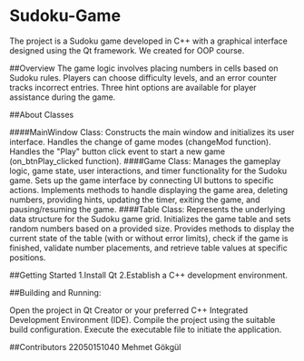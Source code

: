 # Sudoku-Game
The project is a Sudoku game developed in C++ with a graphical interface designed using the Qt framework. We created for OOP course.

##Overview
The game logic involves placing numbers in cells based on Sudoku rules. Players can choose difficulty levels, and an error counter tracks incorrect entries. Three hint options are available for player assistance during the game.

##About Classes

####MainWindow Class:
Constructs the main window and initializes its user interface.
Handles the change of game modes (changeMod function).
Handles the "Play" button click event to start a new game (on_btnPlay_clicked function).
####Game Class:
Manages the gameplay logic, game state, user interactions, and timer functionality for the Sudoku game.
Sets up the game interface by connecting UI buttons to specific actions.
Implements methods to handle displaying the game area, deleting numbers, providing hints, updating the timer, exiting the game, and pausing/resuming the game.
####Table Class:
Represents the underlying data structure for the Sudoku game grid.
Initializes the game table and sets random numbers based on a provided size.
Provides methods to display the current state of the table (with or without error limits), check if the game is finished, validate number placements, and retrieve table values at specific positions.

##Getting Started
1.Install Qt 
2.Establish a C++ development environment.

##Building and Running:

Open the project in Qt Creator or your preferred C++ Integrated Development Environment (IDE).
Compile the project using the suitable build configuration.
Execute the executable file to initiate the application.

##Contributors
22050151040 Mehmet Gökgül 
